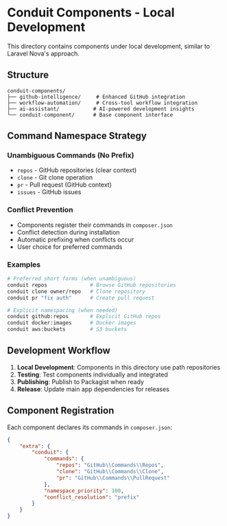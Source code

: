 # Conduit Components - Local Development

This directory contains components under local development, similar to Laravel Nova's approach.

## Structure

```
conduit-components/
├── github-intelligence/     # Enhanced GitHub integration
├── workflow-automation/     # Cross-tool workflow integration  
├── ai-assistant/           # AI-powered development insights
└── conduit-component/      # Base component interface
```

## Command Namespace Strategy

### Unambiguous Commands (No Prefix)
- `repos` - GitHub repositories (clear context)
- `clone` - Git clone operation
- `pr` - Pull request (GitHub context)
- `issues` - GitHub issues

### Conflict Prevention
- Components register their commands in `composer.json`
- Conflict detection during installation
- Automatic prefixing when conflicts occur
- User choice for preferred commands

### Examples
```bash
# Preferred short forms (when unambiguous)
conduit repos              # Browse GitHub repositories
conduit clone owner/repo   # Clone repository
conduit pr "fix auth"      # Create pull request

# Explicit namespacing (when needed)
conduit github:repos       # Explicit GitHub repos
conduit docker:images      # Docker images
conduit aws:buckets        # S3 buckets
```

## Development Workflow

1. **Local Development**: Components in this directory use path repositories
2. **Testing**: Test components individually and integrated
3. **Publishing**: Publish to Packagist when ready
4. **Release**: Update main app dependencies for releases

## Component Registration

Each component declares its commands in `composer.json`:

```json
{
    "extra": {
        "conduit": {
            "commands": {
                "repos": "GitHub\\Commands\\Repos",
                "clone": "GitHub\\Commands\\Clone",
                "pr": "GitHub\\Commands\\PullRequest"
            },
            "namespace_priority": 100,
            "conflict_resolution": "prefix"
        }
    }
}
```